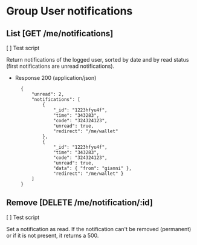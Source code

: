 # Group User notifications

## List [GET /me/notifications]
[ ] Test script

Return notifications of the logged user, sorted by date and by read status 
(first notifications are unread notifications).

+ Response 200 (application/json)

		{
			"unread": 2,
			"notifications": [
				{
					"_id": "1223hfyu4f",
					"time": "343283",
					"code": "324324123",
					"unread": true,
					"redirect": "/me/wallet"
				},
				{
					"_id": "1223hfyu4f",
					"time": "343283",
					"code": "324324123",
					"unread": true,
					"data": { "from": "gianni" },
					"redirect": "/me/wallet" }
			]
		}




## Remove [DELETE /me/notification/:id]
[ ] Test script

Set a notification as read. If the notification can't be removed (permanent) or if it is not present, 
it returns a 500.

